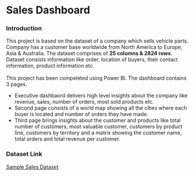 # Sales Dashboard

### Introduction
This project is based on the dataset of a company which sells vehicle parts. Company has a customer base worldwide from North America to Europe, Asia & Australia. The dataset comprises of **25 columns & 2824 rows**.
Dataset consists information like order, location of buyers, their contact information, product information etc. 
<br><br>
This project has been compeleted using Power BI. The dashboard contains 3 pages. 
- Executive dashbaord delivers high level insights about the company like revenue, sales, number of orders, most sold products etc.
- Second page consists of a world map showing all the cities where each buyer is located and number of orders they have made.
- Third page brings insights about the customer and products like total number of customers, most valuable customer, customers by product line, customers by territory and a matrix showing the customer name, total orders and total revenue per customer.

### Dataset Link
[Sample Sales Dataset](https://www.kaggle.com/datasets/kyanyoga/sample-sales-data)
